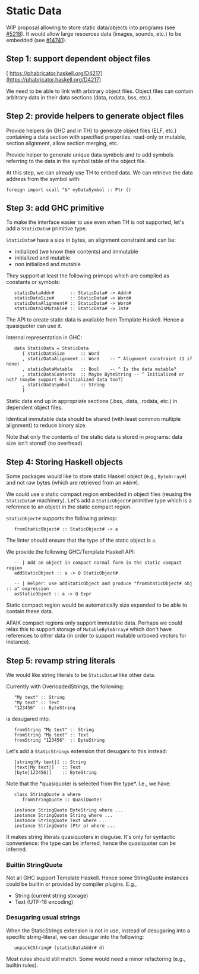 # Static Data


WIP proposal allowing to store static data/objects into programs (see [\#5218](https://gitlab.haskell.org//ghc/ghc/issues/5218)). It would allow large resources data (images, sounds, etc.) to be embedded (see [\#14741](https://gitlab.haskell.org//ghc/ghc/issues/14741)).

## Step 1: support dependent object files

[ https://phabricator.haskell.org/D4217](https://phabricator.haskell.org/D4217)


We need to be able to link with arbitrary object files. Object files can contain arbitrary data in their data sections (data, rodata, bss, etc.).

## Step 2: provide helpers to generate object files


Provide helpers (in GHC and in TH) to generate object files (ELF, etc.) containing a data section with specified properties: read-only or mutable, section alignment, allow section merging, etc.


Provide helper to generate unique data symbols and to add symbols referring to the data in the symbol table of the object file.



At this step, we can already use TH to embed data. We can retrieve the data address from the symbol with:


```
foreign import ccall "&" myDataSymbol :: Ptr ()
```

## Step 3: add GHC primitive


To make the interface easier to use even when TH is not supported, let's add a `StaticData#` primitive type.

`StaticData#` have a size in bytes, an alignment constraint and can be:

- initialized (we know their contents) and immutable
- initialized and mutable
- non initialized and mutable


They support at least the following primops which are compiled as constants or
symbols:


```
   staticDataAddr#      :: StaticData# -> Addr#
   staticDataSize#      :: StaticData# -> Word#
   staticDataAlignment# :: StaticData# -> Word#
   staticDataIsMutable# :: StaticData# -> Int#
```


The API to create static data is available from Template Haskell. Hence a
quasiquoter can use it.



Internal representation in GHC:


```
   data StaticData = StaticData
      { staticDataSize      :: Word
      , staticDataAlignment :: Word    -- ^ Alignment constraint (1 if none)
      , staticDataMutable   :: Bool    -- ^ Is the data mutable?
      , staticDataContents  :: Maybe ByteString -- ^ Initialized or not? (maybe support 0-initialized data too?)
      , staticDataSymbol    :: String
      }
```


Static data end up in appropriate sections (.bss, .data, .rodata, etc.) in dependent object files.


Identical immutable data should be shared (with least common multiple alignment) to reduce binary size.


Note that only the contents of the static data is stored in programs: data size
isn't stored! (no overhead)

## Step 4: Storing Haskell objects


Some packages would like to store static Haskell object (e.g., `ByteArray#`) and not raw bytes (which are retrieved from an
`Addr#`).


We could use a static compact region embedded in object files (reusing the `StaticData#` machinery). Let's add a
`StaticObject#` primitive type which is a reference to an object in the static
compact region.



`StaticObject#` supports the following primop:


```
   fromStaticObject# :: StaticObject# -> a
```


The linter should ensure that the type of the static object is `a`.



We provide the following GHC/Template Haskell API:


```
   -- | Add an object in compact normal form in the static compact region
   addStaticObject :: a -> Q StaticObject#

   -- | Helper: use addStaticObject and produce "fromStaticObject# obj :: a" expression
   asStaticObject :: a -> Q Expr
```


Static compact region would be automatically size expanded to be able to contain
these data.


AFAIK compact regions only support immutable data. Perhaps we could relax this
to support storage of `MutableByteArray#` which don't have references to other data
(in order to support mutable unboxed vectors for instance).

## Step 5: revamp string literals


We would like string literals to be `StaticData#` like other data.



Currently with OverloadedStrings, the following:


```
   "My text" :: String
   "My text" :: Text
   "123456"  :: ByteString
```


is desugared into:


```
   fromString "My text" :: String
   fromString "My text" :: Text
   fromString "123456"  :: ByteString
```


Let's add a `StaticStrings` extension that desugars to this instead:


```
   [string|My text|] :: String
   [text|My text|]   :: Text
   [byte|123456|]    :: ByteString
```


Note that the \*quasiquoter is selected from the type\*. I.e., we have:


```
   class StringQuote a where
      fromStringQuote :: QuasiQuoter

   instance StringQuote ByteString where ...
   instance StringQuote String where ...
   instance StringQuote Text where ...
   instance StringQuote (Ptr a) where ...
```


It makes string literals quasiquoters in disguise. It's only for syntactic convenience: the type can be inferred, hence the quasiquoter can be inferred.

### Builtin StringQuote


Not all GHC support Template Haskell. Hence some StringQuote instances could be builtin or provided by compiler plugins. E.g.,

- String (current string storage)
- Text (UTF-16 encoding)

### Desugaring usual strings



When the StaticStrings extension is not in use, instead of desugaring into a specific string-literal, we can desugar into the following:


```
   unpackCString# (staticDataAddr# d)
```


Most rules should still match. Some would need a minor refactoring (e.g., builtin rules).
